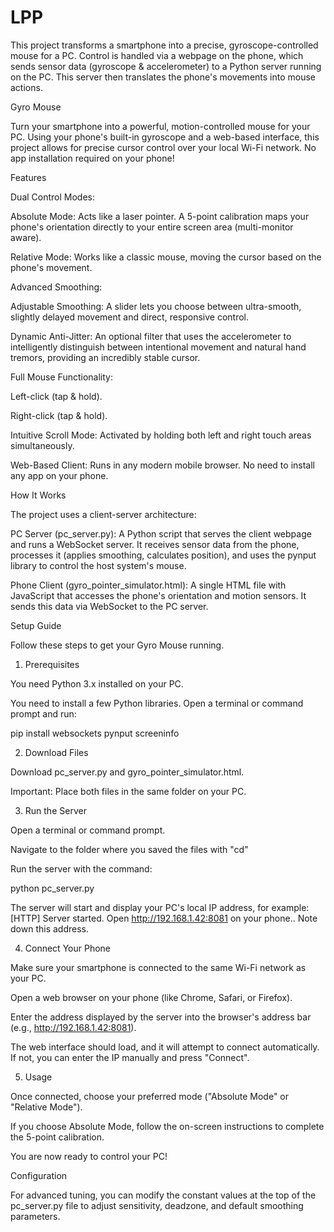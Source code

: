 # LPP
This project transforms a smartphone into a precise, gyroscope-controlled mouse for a PC. Control is handled via a webpage on the phone, which sends sensor data (gyroscope &amp; accelerometer) to a Python server running on the PC. This server then translates the phone's movements into mouse actions.


Gyro Mouse

Turn your smartphone into a powerful, motion-controlled mouse for your PC. Using your phone's built-in gyroscope and a web-based interface, this project allows for precise cursor control over your local Wi-Fi network. No app installation required on your phone!

Features

Dual Control Modes:

Absolute Mode: Acts like a laser pointer. A 5-point calibration maps your phone's orientation directly to your entire screen area (multi-monitor aware).

Relative Mode: Works like a classic mouse, moving the cursor based on the phone's movement.

Advanced Smoothing:

Adjustable Smoothing: A slider lets you choose between ultra-smooth, slightly delayed movement and direct, responsive control.

Dynamic Anti-Jitter: An optional filter that uses the accelerometer to intelligently distinguish between intentional movement and natural hand tremors, providing an incredibly stable cursor.

Full Mouse Functionality:

Left-click (tap & hold).

Right-click (tap & hold).

Intuitive Scroll Mode: Activated by holding both left and right touch areas simultaneously.

Web-Based Client: Runs in any modern mobile browser. No need to install any app on your phone.

How It Works

The project uses a client-server architecture:

PC Server (pc_server.py): A Python script that serves the client webpage and runs a WebSocket server. It receives sensor data from the phone, processes it (applies smoothing, calculates position), and uses the pynput library to control the host system's mouse.

Phone Client (gyro_pointer_simulator.html): A single HTML file with JavaScript that accesses the phone's orientation and motion sensors. It sends this data via WebSocket to the PC server.

Setup Guide

Follow these steps to get your Gyro Mouse running.

1. Prerequisites

You need Python 3.x installed on your PC.

You need to install a few Python libraries. Open a terminal or command prompt and run:

pip install websockets pynput screeninfo


2. Download Files

Download pc_server.py and gyro_pointer_simulator.html.

Important: Place both files in the same folder on your PC.

3. Run the Server

Open a terminal or command prompt.

Navigate to the folder where you saved the files with "cd"

Run the server with the command:

python pc_server.py


The server will start and display your PC's local IP address, for example: [HTTP] Server started. Open http://192.168.1.42:8081 on your phone.. Note down this address.

4. Connect Your Phone

Make sure your smartphone is connected to the same Wi-Fi network as your PC.

Open a web browser on your phone (like Chrome, Safari, or Firefox).

Enter the address displayed by the server into the browser's address bar (e.g., http://192.168.1.42:8081).

The web interface should load, and it will attempt to connect automatically. If not, you can enter the IP manually and press "Connect".

5. Usage

Once connected, choose your preferred mode ("Absolute Mode" or "Relative Mode").

If you choose Absolute Mode, follow the on-screen instructions to complete the 5-point calibration.

You are now ready to control your PC!

Configuration

For advanced tuning, you can modify the constant values at the top of the pc_server.py file to adjust sensitivity, deadzone, and default smoothing parameters.
